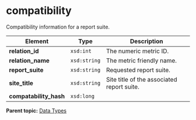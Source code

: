 # compatibility

Compatibility information for a report suite.

|Element|Type|Description|
|-------|----|-----------|
|**relation_id** |`xsd:int` |The numeric metric ID.|
|**relation_name** |`xsd:string` |The metric friendly name.|
|**report_suite** |`xsd:string` |Requested report suite.|
|**site_title** |`xsd:string` |Site title of the associated report suite.|
|**compatability_hash** |`xsd:long` | |

**Parent topic:** [Data Types](../data_types/c_data_types.md)

